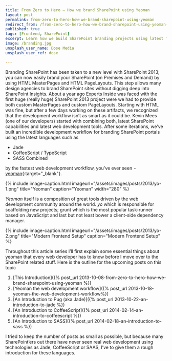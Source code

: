 ```yaml
---
title: From Zero to Hero — How we brand SharePoint using Yeoman
layout: post
permalink: from-zero-to-hero-how-we-brand-sharepoint-using-yeoman
redirect_from: /from-zero-to-hero-how-we-brand-sharepoint-using-yeoman-c1d4b5365f4a
published: true
tags: [Frontend, SharePoint]
excerpt: Learn how we build SharePoint branding projects using latest frontend technologies such as Yeoman, CoffeeScript, Pug and SASS
image: /branding.jpg
unsplash_user_name: Dose Media
unsplash_user_ref: dose

---
```


Branding SharePoint has been taken to a new level with SharePoint 2013; you can now easily brand your SharePoint (on Premises and Demand) by using HTML MasterPages and HTML PageLayouts. This step allows many design agencies to brand SharePoint sites without digging deep into SharePoint Insights. About a year ago Experts Inside was faced with the first huge (really huge) SharePoint 2013 project were we had to provide both custom MasterPages and custom PageLayouts. Starting with HTML was fine, but after a few days working on these artifacts, we recognized that the development workflow isn’t as smart as it could be. Kevin Mees (one of our developers) started with combining both, latest SharePoint capabilities and latest web development tools. After some iterations, we’ve built an incredible development workflow for branding SharePoint portals using the latest languages such as

- Jade
- CoffeeScript / TypeScript
- SASS Combined

by the fastest web development workflow, you’ve ever seen  - [yeoman](http://yeoman.io){:target="_blank"}.

{% include image-caption.html imageurl="/assets/images/posts/2013/yo-1.png"
title="Yeoman" caption="Yeoman" width="280" %}

*Yeoman* itself is a composition of great tools driven by the web development community around the world. *yo* which is responsible for scaffolding new projects; grunt which is the most popular task-runner based on JavaScript and last but not least bower a client-side dependency manager.

{% include image-caption.html imageurl="/assets/images/posts/2013/yo-2.png"
title="Modern Frontend Setup" caption="Modern Frontend Setup" %}

Throughout this article series I’ll first explain some essential things about yeoman that every web developer has to know before I move over to the SharePoint related stuff. Here is the outline for the upcoming posts on this topic

1. [This Introduction]({% post_url 2013-10-08-from-zero-to-hero-how-we-brand-sharepoint-using-yeoman %})
2. [Yeoman the web development workflow]({% post_url 2013-10-18-yeoman-the-web-development-workflow%})
3. [An Introduction to Pug (aka Jade)]({% post_url  2013-10-22-an-introduction-to-jade %})
4. [An Introduction to CoffeeScript]({% post_url 2014-02-14-an-introduction-to-coffeescript %})
5. [An Introduction to SASS]({% post_url 2014-02-18-an-introduction-to-sass %})

I tried to keep the number of posts as small as possible, but because many SharePoint’ers out there have never seen real web development using technologies as Jade, CoffeeScript or SAAS, I’ve to give them a rough introduction for these languages.




